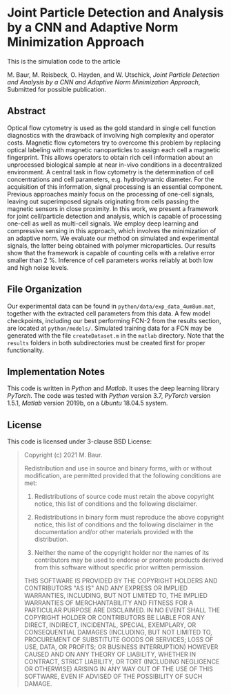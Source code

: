 # Joint Particle Detection and Analysis by a CNN and Adaptive Norm Minimization Approach

This is the simulation code to the article

M. Baur, M. Reisbeck, O. Hayden, and W. Utschick, _Joint Particle Detection and Analysis by a CNN and Adaptive Norm Minimization Approach_, Submitted for possible publication.

## Abstract
Optical flow cytometry is used as the gold standard in single cell function diagnostics with the drawback of involving high complexity and operator costs. Magnetic flow cytometers try to overcome this problem by replacing optical labeling with magnetic nanoparticles to assign each cell a magnetic fingerprint. This allows operators to obtain rich cell information about an unprocessed biological sample at near in-vivo conditions in a decentralized environment. A central task in flow cytometry is the determination of cell concentrations and cell parameters, e.g. hydrodynamic diameter. For the acquisition of this information, signal processing is an essential component. Previous approaches mainly focus on the processing of one-cell signals, leaving out superimposed signals originating from cells passing the magnetic sensors in close proximity. In this work, we present a framework for joint cell/particle detection and analysis, which is capable of processing one-cell as well as multi-cell signals. We employ deep learning and compressive sensing in this approach, which involves the minimization of an adaptive norm. We evaluate our method on simulated and experimental signals, the latter being obtained with polymer microparticles. Our results show that the framework is capable of counting cells with a relative error smaller than 2 %. Inference of cell parameters works reliably at both low and high noise levels.

## File Organization
Our experimental data can be found in `python/data/exp_data_4um8um.mat`, together with the extracted cell parameters from this data. A few model checkpoints, including our best performing FCN-2 from the results section, are located at `python/models/`. Simulated training data for a FCN may be generated with the file `createDataset.m` in the `matlab` directory. Note that the `results` folders in both subdirectories must be created first for proper functionality.

## Implementation Notes
This code is written in _Python_ and _Matlab_. It uses the deep learning library _PyTorch_.
The code was tested with _Python_ version 3.7, _PyTorch_ version 1.5.1, _Matlab_ version 2019b, on a _Ubuntu_ 18.04.5 system.

## License
This code is licensed under 3-clause BSD License:

>Copyright (c) 2021 M. Baur.
>
>Redistribution and use in source and binary forms, with or without modification, are permitted provided that the following conditions are met:
>
>1. Redistributions of source code must retain the above copyright notice, this list of conditions and the following disclaimer.
>
>2. Redistributions in binary form must reproduce the above copyright notice, this list of conditions and the following disclaimer in the documentation and/or other materials provided with the distribution.
>
>3. Neither the name of the copyright holder nor the names of its contributors may be used to endorse or promote products derived from this software without specific prior written permission.
>
>THIS SOFTWARE IS PROVIDED BY THE COPYRIGHT HOLDERS AND CONTRIBUTORS "AS IS" AND ANY EXPRESS OR IMPLIED WARRANTIES, INCLUDING, BUT NOT LIMITED TO, THE IMPLIED WARRANTIES OF MERCHANTABILITY AND FITNESS FOR A PARTICULAR PURPOSE ARE DISCLAIMED. IN NO EVENT SHALL THE COPYRIGHT HOLDER OR CONTRIBUTORS BE LIABLE FOR ANY DIRECT, INDIRECT, INCIDENTAL, SPECIAL, EXEMPLARY, OR CONSEQUENTIAL DAMAGES (INCLUDING, BUT NOT LIMITED TO, PROCUREMENT OF SUBSTITUTE GOODS OR SERVICES; LOSS OF USE, DATA, OR PROFITS; OR BUSINESS INTERRUPTION) HOWEVER CAUSED AND ON ANY THEORY OF LIABILITY, WHETHER IN CONTRACT, STRICT LIABILITY, OR TORT (INCLUDING NEGLIGENCE OR OTHERWISE) ARISING IN ANY WAY OUT OF THE USE OF THIS SOFTWARE, EVEN IF ADVISED OF THE POSSIBILITY OF SUCH DAMAGE.
